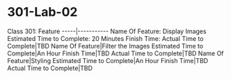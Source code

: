 # 301-Lab-02

Class 301: Feature
-----|-----------
Name Of Feature: Display Images
Estimated Time to Complete: 20 Minutes
Finish Time:
Actual Time to Complete|TBD
Name Of Feature|Filter the Images
Estimated Time to Complete|An Hour
Finish Time|TBD
Actual Time to Complete|TBD
Name Of Feature|Styling
Estimated Time to Complete|An Hour
Finish Time|TBD
Actual Time to Complete|TBD